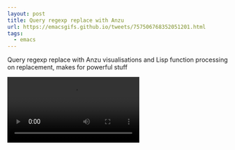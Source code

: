```yaml
---
layout: post
title: Query regexp replace with Anzu
url: https://emacsgifs.github.io/tweets/757506768352051201.html
tags:
  - emacs
---
```


Query regexp replace with Anzu visualisations and Lisp function processing on replacement, makes for powerful stuff

<video controls autoplay>
  <source src="/public/videos/757506768352051201.mp4" type="video/mp4">
    Sorry your browser does not support the video tag, maybe time to upgrade?
</video>
